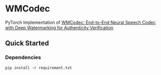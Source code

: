 # WMCodec
PyTorch Implementation of [WMCodec: End-to-End Neural Speech Codec with Deep Watermarking for Authenticity Verification](https://arxiv.org/abs/2409.12121)

## Quick Started
### Dependencies
  `pip install -r requirement.txt`
